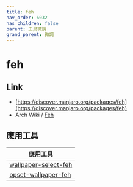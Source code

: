 ```yaml
---
title: feh
nav_order: 6032
has_children: false
parent: 工具微調
grand_parent: 微調
---
```



# feh

## Link

* [https://discover.manjaro.org/packages/feh](https://discover.manjaro.org/packages/feh)
* Arch Wiki / [Feh](https://wiki.archlinux.org/index.php/Feh)


## 應用工具

| 應用工具 |
| --- |
| [wallpaper-select-feh](https://samwhelp.github.io/note-about-fzf/read/project/wallpaper-select/wallpaper-select-feh) |
| [opset-wallpaper-feh](https://samwhelp.github.io/note-about-wallpaper/read/project/opset-wallpaper/opset-wallpaper-feh.html) |
